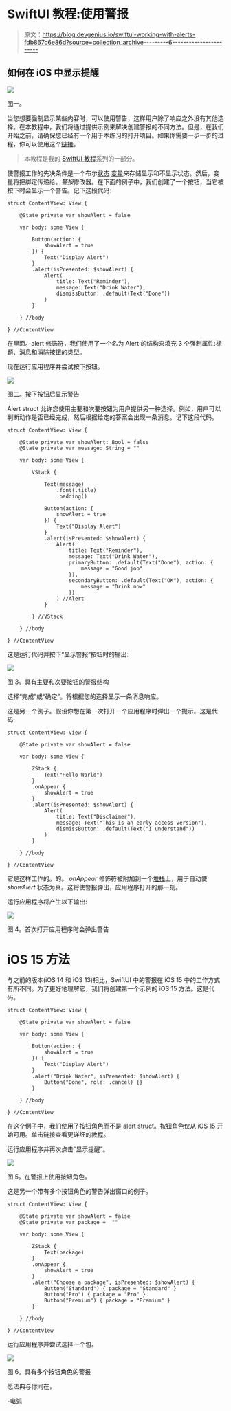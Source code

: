# SwiftUI 教程:使用警报

> 原文：<https://blog.devgenius.io/swiftui-working-with-alerts-fdb867c6e86d?source=collection_archive---------6----------------------->

## 如何在 iOS 中显示提醒

![](img/8f7fd086867722512b72a5289eb9e91e.png)

图一。

当您想要强制显示某些内容时，可以使用警告，这样用户除了响应之外没有其他选择。在本教程中，我们将通过提供示例来解决创建警报的不同方法。但是，在我们开始之前，请确保您已经有一个用于本练习的打开项目。如果你需要一步一步的过程，你可以使用这个[链接](/introduction-to-swiftui-creating-new-project-9adc502e1804)。

> 本教程是我的 [SwiftUI 教程](https://arc-sosangyo.medium.com/list/swiftui-tutorial-03734e631240)系列的一部分。

使警报工作的先决条件是一个布尔[状态](https://medium.com/geekculture/swiftui-tutorial-state-and-binding-b7e80b4de622) [变量](https://arc-sosangyo.medium.com/swift-programming-tutorial-variables-670ceea20bd1)来存储显示和不显示状态。然后，变量将把绑定传递给。*警报*修改器。在下面的例子中，我们创建了一个按钮，当它被按下时会显示一个警告。记下这段代码:

```
struct ContentView: View {

    @State private var showAlert = false

    var body: some View {

        Button(action: {
            showAlert = true
        }) {
            Text("Display Alert")
        }
        .alert(isPresented: $showAlert) {
            Alert(
                title: Text("Reminder"),
                message: Text("Drink Water"),
                dismissButton: .default(Text("Done"))
            )
        }

    } //body

} //ContentView
```

在里面。alert 修饰符，我们使用了一个名为 Alert 的结构来填充 3 个强制属性:标题、消息和消除按钮的类型。

现在运行应用程序并尝试按下按钮。

![](img/c8750df2c9eae888d560386f12b280f5.png)

图二。按下按钮后显示警告

Alert struct 允许您使用主要和次要按钮为用户提供另一种选择。例如，用户可以判断动作是否已经完成，然后根据给定的答案会出现一条消息。记下这段代码。

```
struct ContentView: View {

    @State private var showAlert: Bool = false
    @State private var message: String = ""

    var body: some View {

        VStack {

            Text(message)
                .font(.title)
                .padding()

            Button(action: {
                showAlert = true
            }) {
                Text("Display Alert")
            }
            .alert(isPresented: $showAlert) {
                Alert(
                    title: Text("Reminder"),
                    message: Text("Drink Water"),
                    primaryButton: .default(Text("Done"), action: {
                        message = "Good job"
                    }),
                    secondaryButton: .default(Text("OK"), action: {
                        message = "Drink now"
                    })
                ) //Alert
            }

        } //VStack

    } //body

} //ContentView
```

这是运行代码并按下“显示警报”按钮时的输出:

![](img/0e2a78e24dc5972d295a9dac970d7cc1.png)

图 3。具有主要和次要按钮的警报结构

选择“完成”或“确定”。将根据您的选择显示一条消息响应。

这是另一个例子。假设你想在第一次打开一个应用程序时弹出一个提示。这是代码:

```
struct ContentView: View {

    @State private var showAlert = false

    var body: some View {

        ZStack {
            Text("Hello World")
        }
        .onAppear {
            showAlert = true
        }
        .alert(isPresented: $showAlert) {
            Alert(
                title: Text("Disclaimer"),
                message: Text("This is an early access version"),
                dismissButton: .default(Text("I understand"))
            )
        }

    } //body

} //ContentView
```

它是这样工作的。的。 *onAppear* 修饰符被附加到一个[堆栈](https://medium.com/better-programming/swiftui-tutorial-working-with-stacks-vstack-hstack-and-zstack-2b0070be18d7)上，用于自动使 *showAlert* 状态为真。这将使警报弹出，应用程序打开的那一刻。

运行应用程序将产生以下输出:

![](img/ecb2ebb7aab29f3724d95cb228c31f3e.png)

图 4。首次打开应用程序时会弹出警告

# iOS 15 方法

与之前的版本(iOS 14 和 iOS 13)相比，SwiftUI 中的警报在 iOS 15 中的工作方式有所不同。为了更好地理解它，我们将创建第一个示例的 iOS 15 方法。这是代码。

```
struct ContentView: View {

    @State private var showAlert = false

    var body: some View {

        Button(action: {
            showAlert = true
        }) {
            Text("Display Alert")
        }
        .alert("Drink Water", isPresented: $showAlert) {
            Button("Done", role: .cancel) {}
        }

    } //body

} //ContentView
```

在这个例子中，我们使用了[按钮角色](/swiftui-tutorial-using-button-role-17c6e1d1924f)而不是 alert struct。按钮角色仅从 iOS 15 开始可用。单击链接查看更详细的教程。

运行应用程序并再次点击“显示提醒”。

![](img/f8142c9e919a16bd26c0d8dde4d0221a.png)

图 5。在警报上使用按钮角色。

这是另一个带有多个按钮角色的警告弹出窗口的例子。

```
struct ContentView: View {

    @State private var showAlert = false
    @State private var package =  ""

    var body: some View {

        ZStack {
            Text(package)
        }
        .onAppear {
            showAlert = true
        }
        .alert("Choose a package", isPresented: $showAlert) {
            Button("Standard") { package = "Standard" }
            Button("Pro") { package = "Pro" }
            Button("Premium") { package = "Premium" }
        }

    } //body

} //ContentView
```

运行应用程序并尝试选择一个包。

![](img/ad667b97ef90735e113d0469894c09fe.png)

图 6。具有多个按钮角色的警报

愿法典与你同在，

-电弧